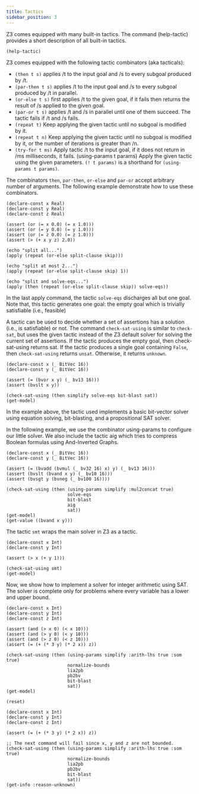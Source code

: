 ```yaml
---
title: Tactics
sidebar_position: 3
---
```


Z3 comes equipped with many built-in tactics. The command (help-tactic) provides a short description of all built-in tactics.

```z3
(help-tactic)
```

Z3 comes equipped with the following tactic combinators (aka tacticals):

- `(then t s)` applies /t to the input goal and /s to every subgoal produced by /t.
- `(par-then t s)` applies /t to the input goal and /s to every subgoal produced by /t in parallel.
- `(or-else t s)` first applies /t to the given goal, if it fails then returns the result of /s applied to the given goal.
- `(par-or t s)` applies /t and /s in parallel until one of them succeed. The tactic fails if /t and /s fails.
- `(repeat t)` Keep applying the given tactic until no subgoal is modified by it.
- `(repeat t n)` Keep applying the given tactic until no subgoal is modified by it, or the number of iterations is greater than /n.
- `(try-for t ms)` Apply tactic /t to the input goal, if it does not return in /ms milliseconds, it fails.
(using-params t params) Apply the given tactic using the given parameters. `(! t params)` is a shorthand for `(using-params t params)`.

The combinators `then`, `par-then`, `or-else` and `par-or` accept arbitrary number of arguments. The following example demonstrate how to use these combinators.

```z3 
(declare-const x Real)
(declare-const y Real)
(declare-const z Real)

(assert (or (= x 0.0) (= x 1.0)))
(assert (or (= y 0.0) (= y 1.0)))
(assert (or (= z 0.0) (= z 1.0)))
(assert (> (+ x y z) 2.0))

(echo "split all...")
(apply (repeat (or-else split-clause skip)))

(echo "split at most 2...")
(apply (repeat (or-else split-clause skip) 1))

(echo "split and solve-eqs...")
(apply (then (repeat (or-else split-clause skip)) solve-eqs))
```

In the last apply command, the tactic `solve-eqs` discharges all but one goal. Note that, this tactic generates one goal: the empty goal which is trivially satisfiable (i.e., feasible)

A tactic can be used to decide whether a set of assertions has a solution (i.e., is satisfiable) or not. The command `check-sat-using` is similar to `check-sat`, but uses the given tactic instead of the Z3 default solver for solving the current set of assertions. If the tactic produces the empty goal, then check-sat-using returns sat. If the tactic produces a single goal containing `False`, then `check-sat-using` returns `unsat`. Otherwise, it returns `unknown`.

```z3
(declare-const x (_ BitVec 16))
(declare-const y (_ BitVec 16))

(assert (= (bvor x y) (_ bv13 16)))
(assert (bvslt x y))

(check-sat-using (then simplify solve-eqs bit-blast sat))
(get-model)
```

In the example above, the tactic used implements a basic bit-vector solver using equation solving, bit-blasting, and a propositional SAT solver.

In the following example, we use the combinator using-params to configure our little solver. We also include the tactic aig which tries to compress Boolean formulas using And-Inverted Graphs.

```z3
(declare-const x (_ BitVec 16))
(declare-const y (_ BitVec 16))

(assert (= (bvadd (bvmul (_ bv32 16) x) y) (_ bv13 16)))
(assert (bvslt (bvand x y) (_ bv10 16)))
(assert (bvsgt y (bvneg (_ bv100 16))))

(check-sat-using (then (using-params simplify :mul2concat true)
                       solve-eqs 
                       bit-blast 
                       aig
                       sat))
(get-model)
(get-value ((bvand x y)))
```

The tactic `smt` wraps the main solver in Z3 as a tactic.

```z3
(declare-const x Int)
(declare-const y Int)

(assert (> x (+ y 1)))

(check-sat-using smt)
(get-model)
```

Now, we show how to implement a solver for integer arithmetic using SAT. The solver is complete only for problems where every variable has a lower and upper bound.

```z3
(declare-const x Int)
(declare-const y Int)
(declare-const z Int)

(assert (and (> x 0) (< x 10)))
(assert (and (> y 0) (< y 10)))
(assert (and (> z 0) (< z 10)))
(assert (= (+ (* 3 y) (* 2 x)) z))

(check-sat-using (then (using-params simplify :arith-lhs true :som true)
                       normalize-bounds
                       lia2pb
                       pb2bv
                       bit-blast
                       sat))
(get-model)

(reset)

(declare-const x Int)
(declare-const y Int)
(declare-const z Int)

(assert (= (+ (* 3 y) (* 2 x)) z))

;; The next command will fail since x, y and z are not bounded.
(check-sat-using (then (using-params simplify :arith-lhs true :som true)
                       normalize-bounds
                       lia2pb
                       pb2bv
                       bit-blast
                       sat))
(get-info :reason-unknown)
```

<!---
The next example demonstrates how to run different strategies in parallel using the combinator `par-or`. It also shows how to run different instances of the `smt` tactic using different random seeds.

```z3
(declare-const x (_ BitVec 64))
(declare-const y (_ BitVec 64))
(declare-const z (_ BitVec 64))

(assert (bvsgt x (_ bv10 64)))
(assert (= x y))
(assert (= y (bvadd z z)))

(check-sat-using 
 (par-or
  ;; Strategy 1: use bit-blasting
  (then simplify bit-blast sat)
  ;; Strategy 2: use default solver
  smt))

(get-model)

(echo "using different random seeds...")

(check-sat-using
 (par-or
  ;; Strategy 1: using seed 1
  (using-params smt :random-seed 1)
  ;; Strategy 1: using seed 2
  (using-params smt :random-seed 2)
  ;; Strategy 1: using seed 3
  (using-params smt :random-seed 3)))

(get-model)
```
--->



